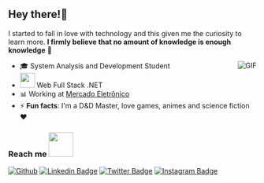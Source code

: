 ## Hey there!🖖

I started to fall in love with technology and this given me the curiosity to learn more. **I firmly believe that no amount of knowledge is enough knowledge** 🧠



<img align="right" alt="GIF" src="https://media.giphy.com/media/13HgwGsXF0aiGY/giphy.gif" />

- 🎓 System Analysis and Development Student
- <img src="https://media.giphy.com/media/WUlplcMpOCEmTGBtBW/giphy.gif" width="30"> Web Full Stack .NET  
- 📊 Working at [Mercado Eletrônico](https://www.me.com.br/) 
- ⚡ **Fun facts**: I'm a D&D Master, love games, animes and science fiction ❤️



### Reach me <img src="https://media.giphy.com/media/VgCDAzcKvsR6OM0uWg/giphy.gif" width="50"> 
[![Github](https://img.shields.io/github/followers/beatrizfriso?label=Follow&style=social)](https://github.com/beatrizfriso)
[![Linkedin Badge](https://img.shields.io/badge/-LinkedIn-blue?style=flat-square&logo=Linkedin&logoColor=white&link=https://www.linkedin.com/in/beatriz-friso-3625a7234/)](https://www.linkedin.com/in/beatriz-friso-3625a7234/)
[![Twitter Badge](https://img.shields.io/badge/-Twitter-1ca0f1?style=flat-square&labelColor=1ca0f1&logo=twitter&logoColor=white&link=https://twitter.com/beafriso)](https://twitter.com/beafriso)
[![Instagram Badge](https://img.shields.io/badge/-Instagram-c039a6?style=flat-square&labelColor=c039a6&logo=instagram&logoColor=white&link=https://instagram.com/beatrizfriso)](https://instagram.com/beatrizfriso)
